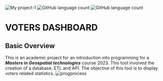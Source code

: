 ![My project-1](https://user-images.githubusercontent.com/126392767/221440135-35ee81c8-d322-4d13-9254-60a7fcc88da1.jpg)
![GitHub language count](https://img.shields.io/github/languages/count/firat-serge/voter-dashboard)
![GitHub language count](https://img.shields.io/github/languages/code-size/firat-serge/voter-dashboard?color=red)
# VOTERS DASHBOARD 
## Basic Overview
This is an academic project for an introduction into programming for a **_Masters in Geospatial technologies_** course 2023. This tool involved the creation of a database, ETL and API. The objective of this tool is to display voters related statistics.
![progprocess](https://user-images.githubusercontent.com/126392767/221442929-eed7d2f9-4f38-47fe-8169-ce533fcbf8c7.PNG)